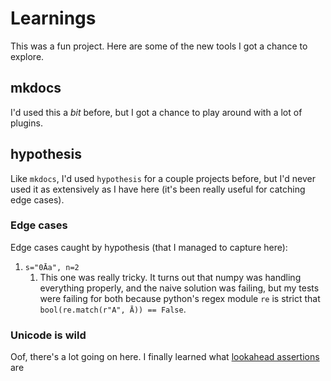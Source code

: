 # Learnings

This was a fun project. Here are some of the new tools I got a chance to explore.

## mkdocs

I'd used this a _bit_ before, but I got a chance to play around with a lot of plugins.

## hypothesis

Like `mkdocs`, I'd used `hypothesis` for a couple projects before, but I'd never used it as extensively as I have here (it's been really useful for catching edge cases).

### Edge cases

Edge cases caught by hypothesis (that I managed to capture here):

1. `s="0Āa", n=2`
   1. This one was really tricky. It turns out that numpy was handling everything properly, and the naive solution was failing, but my tests were failing for both because python's regex module `re` is strict that `bool(re.match(r"A", Ā)) == False`.

### Unicode is wild

Oof, there's a lot going on here. I finally learned what [lookahead assertions](https://stackoverflow.com/a/469951/5071232) are
